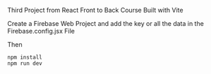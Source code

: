 Third Project from React Front to Back Course 
Built with Vite

Create a Firebase Web Project and add the key or all the data in the Firebase.config.jsx File

Then

```npm
npm install
npm run dev
```
